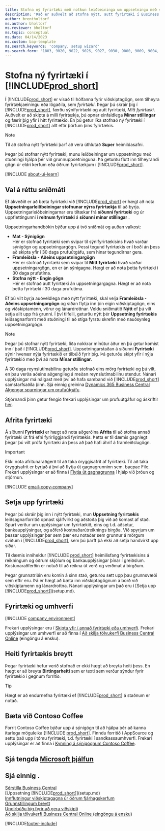 ```yaml
---
title: Stofna ný fyrirtæki með notkun leiðbeininga um uppsetningu með stuðningi
description: 'Það er auðvelt að stofna nýtt, autt fyrirtæki í Business Central. Leiðbeiningar um uppsetningu aðstoðar hjálpa í gegnum verkliði og hægt er að flytja inn viðskipagögn.'
author: brentholtorf
ms.author: bholtorf
ms.reviewer: bholtorf
ms.topic: conceptual
ms.date: 04/14/2023
ms.custom: bap-template
ms.search.keywords: 'company, setup wizard'
ms.search.form: '1803, 9020, 9022, 9026, 9027, 9030, 9000, 9009, 9004, 9005, 9024, 9006, 9007, 9010, 9016, 9017'
---
```

# Stofna ný fyrirtæki í [!INCLUDE[prod_short](includes/prod_short.md)]

Í [!INCLUDE[prod_short](includes/prod_short.md)] er vísað til hólfanna fyrir viðskiptagögn, sem tilheyra fyrirtækjaeiningu eða lögaðila, sem *fyrirtæki*. Þegar þú skráir þig í [!INCLUDE[prod_short](includes/prod_short.md)], færðu sýnifyrirtæki og autt fyrirtæki, *Mitt fyrirtæki*. Auðvelt er að skipta á milli fyrirtækja, þú opnar einfaldlega **Mínar stillingar** og færir þig yfir í hitt fyrirtækið. En þú getur líka stofnað ný fyrirtæki í [!INCLUDE[prod_short](includes/prod_short.md)] allt eftir þörfum þíns fyrirtækis.  

> [!NOTE]
> Til að stofna nýtt fyrirtæki þarf að vera úthlutað  **Super**  heimildasafni.

Þegar þú stofnar nýtt fyrirtæki, munu leiðbeiningar um uppsetningu með stuðningi hjálpa þér við grunnuppsetninguna. Þá geturðu flutt inn tilheyrandi gögn úr eldri kerfum eða öðrum fyrirtækjum í [!INCLUDE[prod_short](includes/prod_short.md)].  

[!INCLUDE [about-ui-learn](includes/about-ui-learn.md)]

## Val á réttu sniðmáti

Ef ákveðið er að bæta fyrirtæki við  [!INCLUDE[prod_short](includes/prod_short.md)] er hægt að nota  **Uppsetningarleiðbeiningar stofnunar nýrra fyrirtækja**  til að byrja. Uppsetningarleiðbeiningarnar eru tiltækar frá  **síðunni fyrirtæki**  og úr uppflettingunni í  **reitnum fyrirtæki**  á  **síðunni mínar stillingar** .  

Uppsetningarhandbókin býður upp á tvö sniðmát og auðan valkost:

- **Mat - Sýnigögn**  
    Hér er stofnað fyrirtæki sem svipar til sýnifyrirtækisins hvað varðar sýnigögn og uppsetningargögn. Þessi tegund fyrirtækis er í boði án þess að skipta yfir í 30 daga prufuútgáfu, sem hinar tegundirnar gera.  
- **Framleiðsla - Aðeins uppsetningargögn**  
    Hér er stofnað fyrirtæki sem svipar til **Mitt fyrirtæki** hvað varðar uppsetningargögn, en er án sýnigagna. Hægt er að nota þetta fyrirtæki í 30 daga prufutíma.  
- **Stofna nýtt - Engin gögn**  
    Hér er stofnað autt fyrirtæki án uppsetningargagna. Hægt er að nota þetta fyrirtæki í 30 daga prufutíma.  

Ef þú vilt byrja auðveldlega með nýtt fyrirtæki, skal velja **Framleiðsla - Aðeins uppsetningargögn** og síðan flytja inn þín eigin viðskiptagögn, eins og viðskiptamenn, vörur og lánardrottnar. Veldu sniðmátið **Nýtt** ef þú vilt setja allt upp frá grunni. Í því tilfelli, geturðu nýtt þér **Uppsetning fyrirtækis** leiðsagnarforrit með stuðningi til að stíga fyrstu skrefin með nauðsynleg uppsetningargögn.  

> [!NOTE]  
> Þegar þú stofnar nýtt fyrirtæki, líða nokkrar mínútur áður en þú getur komist inn í það í [!INCLUDE[prod_short](includes/prod_short.md)]. Uppsetningarstaðan á síðunni **Fyrirtæki** sýnir hvenær nýja fyrirtækið er tilbúið fyrir þig. Þá geturðu skipt yfir í nýja fyrirtækið með því að nota **Mínar stillingar**.  

Á 30 daga reynslutímabilinu geturðu stofnað eins mörg fyrirtæki og þú vilt, en þau verða aðeins aðgengileg á meðan reynslutímabilinu stendur. Nánari upplýsingar má nálgast með því að hafa samband við [!INCLUDE[prod_short](includes/prod_short.md)] samstarfsaðila þinn. Sjá einnig greinina [Dynamics 365 Business Central Algengar spurningar um prufuútgáfu](trial-faq.md).  

Stjórnandi þinn getur fengið frekari upplýsingar um prufuútgáfur og áskriftir [hér](/dynamics365/business-central/dev-itpro/administration/trials-subscriptions).  

## Afrita fyrirtæki

Á síðunni **Fyrirtæki** er hægt að nota aðgerðina **Afrita** til að stofna annað fyrirtæki út frá efni fyrirliggjandi fyrirtækis. Þetta er til dæmis gagnlegt þegar þú vilt prófa fyrirtæki án þess að það hafi áhrif á framleiðslugögn.

> [!Important]
> Ekki nota afritunaraðgerð til að taka öryggisafrit af fyrirtæki. Til að taka öryggisafrit er byrjað á því að flytja út gagnagrunninn sem. bacpac File. Frekari upplýsingar er að finna í [Flytja út gagnagrunna](/dynamics365/business-central/dev-itpro/administration/tenant-admin-center-database-export) í hjálp við þróun og stjórnun.

[!INCLUDE [email-copy-company](includes/email-copy-company.md)]

## Setja upp fyrirtæki

Þegar þú skráir þig inn í nýtt fyrirtæki, mun **Uppsetning fyrirtækis** leiðsagnarforritið opnast sjálfvirkt og aðstoða þig við að komast af stað. Spurt verður um upplýsingar um fyrirtækið, eins og t.d. aðsetur, bankaupplýsingar, og aðferð kostnaðarútreiknings birgða. Við spyrjum um þessar upplýsingar þar sem þær eru notaðar sem grunnur á mörgum sviðum í [!INCLUDE[prod_short](includes/prod_short.md)], sem þú þarft þá ekki að setja handvirkt upp síðar.  

Til dæmis inniheldur [!INCLUDE [prod_short](includes/prod_short.md)] heimilisfang fyrirtækisins á reikningum og öðrum skjölum og bankaupplýsingar þínar í greiðslum. Kostunaraðferðin er notuð til að reikna út verð og verðmat á birgðum.  

Þegar grunnatriðin eru komin á sinn stað, geturðu sett upp þau grunnsvæði sem eftir eru. Þá er hægt að bæta inn viðskiptagögnum á borð við viðskiptamenn og lánardrottna. Nánari upplýsingar um það eru í [Setja upp [!INCLUDE[prod_short](includes/prod_short.md)]](setup.md).  

## Fyrirtæki og umhverfi

[!INCLUDE [company_environment](includes/company_environment.md)]

Frekari upplýsingar eru í [Skipta yfir í annað fyrirtæki eða umhverfi](ui-organization-switch.md). Frekari upplýsingar um umhverfi er að finna í [Að skilja tölvukerfi Business Central Online](/dynamics365/business-central/dev-itpro/administration/tenant-environment-topology) (eingöngu á ensku).  

## Heiti fyrirtækis breytt

Þegar fyrirtæki hefur verið stofnað er ekki hægt að breyta heiti þess. En hægt er að breyta **Birtingarheiti** sem er texti sem verður sýndur fyrir fyrirtækið í gegnum forritið.  

> [!TIP]
> Hægt er að endurnefna fyrirtæki ef [!INCLUDE[prod_short](includes/prod_short.md)] á staðnum er notað.

## Bæta við Contoso Coffee

Forrit Contoso Coffee býður upp á sýnigögn til að hjálpa þér að kanna ítarlega möguleika [!INCLUDE [prod_short](includes/prod_short.md)]. Finndu forritið í AppSource og settu það upp í tómu fyrirtæki, t.d. fyrirtæki í sandkassaumhverfi. Frekari upplýsingar er að finna í [Kynning á sýnigögnum Contoso Coffee](contoso-coffee/contoso-coffee-intro.md).  

## Sjá tengda [Microsoft þjálfun](/training/modules/create-new-companies-dynamics-365-business-central/)

## Sjá einnig .

[Sérstilla Business Central](ui-customizing-overview.md)  
[Uppsetning [!INCLUDE[prod_short](includes/prod_short.md)]](setup.md)  
[Innflutningur viðskiptagagna úr öðrum fjárhagskerfum](across-import-data-configuration-packages.md)  
[Grunnstillingum breytt](ui-change-basic-settings.md)  
[Undirbúðu þig fyrir að gera viðskipti](ui-get-ready-business.md)  
[Að skilja tölvukerfi Business Central Online (eingöngu á ensku)](/dynamics365/business-central/dev-itpro/administration/tenant-environment-topology)  


[!INCLUDE[footer-include](includes/footer-banner.md)]
